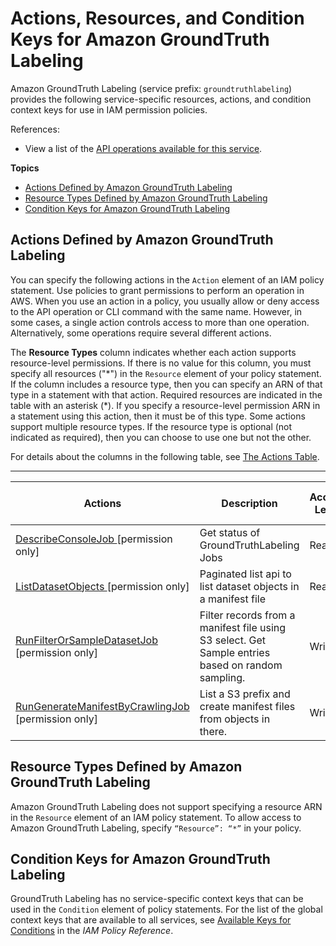 # Actions, Resources, and Condition Keys for Amazon GroundTruth Labeling<a name="list_amazongroundtruthlabeling"></a>

Amazon GroundTruth Labeling \(service prefix: `groundtruthlabeling`\) provides the following service\-specific resources, actions, and condition context keys for use in IAM permission policies\.

References:
+ View a list of the [API operations available for this service](https://docs.aws.amazon.com/groundtruthlabeling/latest/APIReference/)\.

**Topics**
+ [Actions Defined by Amazon GroundTruth Labeling](#amazongroundtruthlabeling-actions-as-permissions)
+ [Resource Types Defined by Amazon GroundTruth Labeling](#amazongroundtruthlabeling-resources-for-iam-policies)
+ [Condition Keys for Amazon GroundTruth Labeling](#amazongroundtruthlabeling-policy-keys)

## Actions Defined by Amazon GroundTruth Labeling<a name="amazongroundtruthlabeling-actions-as-permissions"></a>

You can specify the following actions in the `Action` element of an IAM policy statement\. Use policies to grant permissions to perform an operation in AWS\. When you use an action in a policy, you usually allow or deny access to the API operation or CLI command with the same name\. However, in some cases, a single action controls access to more than one operation\. Alternatively, some operations require several different actions\.

The **Resource Types** column indicates whether each action supports resource\-level permissions\. If there is no value for this column, you must specify all resources \("\*"\) in the `Resource` element of your policy statement\. If the column includes a resource type, then you can specify an ARN of that type in a statement with that action\. Required resources are indicated in the table with an asterisk \(\*\)\. If you specify a resource\-level permission ARN in a statement using this action, then it must be of this type\. Some actions support multiple resource types\. If the resource type is optional \(not indicated as required\), then you can choose to use one but not the other\.

For details about the columns in the following table, see [The Actions Table](reference_policies_actions-resources-contextkeys.md#actions_table)\.


****  

| Actions | Description | Access Level | Resource Types \(\*required\) | Condition Keys | Dependent Actions | 
| --- | --- | --- | --- | --- | --- | 
|   [ DescribeConsoleJob ](https://docs.aws.amazon.com/groundtruthlabeling/latest/APIReference/API_DescribeConsoleJob.html) \[permission only\] | Get status of GroundTruthLabeling Jobs | Read |  |  |  | 
|   [ ListDatasetObjects ](https://docs.aws.amazon.com/groundtruthlabeling/latest/APIReference/API_ListDatasetObjects.html) \[permission only\] | Paginated list api to list dataset objects in a manifest file | Read |  |  |  | 
|   [ RunFilterOrSampleDatasetJob ](https://docs.aws.amazon.com/groundtruthlabeling/latest/APIReference/API_RunFilterOrSampleDatasetJob.html) \[permission only\] | Filter records from a manifest file using S3 select\. Get Sample entries based on random sampling\. | Write |  |  |  | 
|   [ RunGenerateManifestByCrawlingJob ](https://docs.aws.amazon.com/groundtruthlabeling/latest/APIReference/API_RunGenerateManifestByCrawlingJob.html) \[permission only\] | List a S3 prefix and create manifest files from objects in there\. | Write |  |  |  | 

## Resource Types Defined by Amazon GroundTruth Labeling<a name="amazongroundtruthlabeling-resources-for-iam-policies"></a>

Amazon GroundTruth Labeling does not support specifying a resource ARN in the `Resource` element of an IAM policy statement\. To allow access to Amazon GroundTruth Labeling, specify `“Resource”: “*”` in your policy\.

## Condition Keys for Amazon GroundTruth Labeling<a name="amazongroundtruthlabeling-policy-keys"></a>

GroundTruth Labeling has no service\-specific context keys that can be used in the `Condition` element of policy statements\. For the list of the global context keys that are available to all services, see [Available Keys for Conditions](reference_policies_condition-keys.html#AvailableKeys) in the *IAM Policy Reference*\.